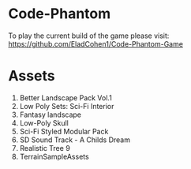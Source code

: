 # Code-Phantom
To play the current build of the game please visit: 
https://github.com/EladCohen1/Code-Phantom-Game

# Assets
1) Better Landscape Pack Vol.1
2) Low Poly Sets: Sci-Fi Interior
3) Fantasy landscape
4) Low-Poly Skull
5) Sci-Fi Styled Modular Pack
6) SD Sound Track - A Childs Dream
7) Realistic Tree 9
8) TerrainSampleAssets
